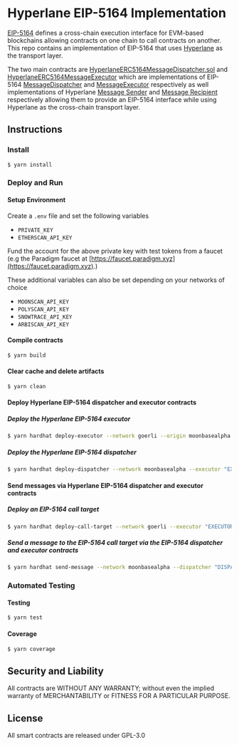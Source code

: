 # Hyperlane EIP-5164 Implementation

[EIP-5164](https://eips.ethereum.org/EIPS/eip-5164) defines a cross-chain execution interface for EVM-based blockchains allowing contracts on one chain to call contracts on another.
This repo contains an implementation of EIP-5164 that uses [Hyperlane](https://www.hyperlane.xyz/) as the transport layer.

The two main contracts are [HyperlaneERC5164MessageDispatcher.sol](./contracts/HyperlaneERC5164MessageDispatcher.sol) and [HyperlaneERC5164MessageExecutor](./contracts/HyperlaneERC5164MessageExecutor.sol) 
which are implementations of EIP-5164 [MessageDispatcher](https://eips.ethereum.org/EIPS/eip-5164#messagedispatcher) and [MessageExecutor](https://eips.ethereum.org/EIPS/eip-5164#messageexecutor) respectively
as well implementations of Hyperlane [Message Sender](https://docs.hyperlane.xyz/hyperlane-docs/developers/messaging-api/send) and [Message Recipient](https://docs.hyperlane.xyz/hyperlane-docs/developers/messaging-api/receive) respectively 
allowing them to provide an EIP-5164 interface while using Hyperlane as the cross-chain transport layer.

## Instructions

### Install

```sh
$ yarn install
```

### Deploy and Run

#### Setup Environment
Create a `.env` file and set the following variables

- `PRIVATE_KEY`
- `ETHERSCAN_API_KEY`

Fund the account for the above private key with test tokens from a faucet (e.g the Paradigm faucet at [https://faucet.paradigm.xyz](https://faucet.paradigm.xyz).)

These additional variables can also be set depending on your networks of choice

- `MOONSCAN_API_KEY`
- `POLYSCAN_API_KEY`
- `SNOWTRACE_API_KEY`
- `ARBISCAN_API_KEY`

#### Compile contracts
```sh
$ yarn build
```

#### Clear cache and delete artifacts
```sh
$ yarn clean
```

#### Deploy Hyperlane EIP-5164 dispatcher and executor contracts

##### Deploy the Hyperlane EIP-5164 executor
```sh
$ yarn hardhat deploy-executor --network goerli --origin moonbasealpha
```

##### Deploy the Hyperlane EIP-5164 dispatcher
```sh
$ yarn hardhat deploy-dispatcher --network moonbasealpha --executor "EXECUTOR_ADDRESS" --remote goerli
```

#### Send messages via Hyperlane EIP-5164 dispatcher and executor contracts

##### Deploy an EIP-5164 call target
```sh
$ yarn hardhat deploy-call-target --network goerli --executor "EXECUTOR_ADDRESS"
```

##### Send a message to the EIP-5164 call target via the EIP-5164 dispatcher and executor contracts
```sh
$ yarn hardhat send-message --network moonbasealpha --dispatcher "DISPATCHER_ADDRESS" --target "MESSAGE_TARGET_ADDRESS" --message "MESSAGE"
```

### Automated Testing

#### Testing
```sh
$ yarn test
```

#### Coverage
```sh
$ yarn coverage
```

## Security and Liability

All contracts are WITHOUT ANY WARRANTY; without even the implied warranty of MERCHANTABILITY or FITNESS FOR A PARTICULAR PURPOSE.

##  License

All smart contracts are released under GPL-3.0